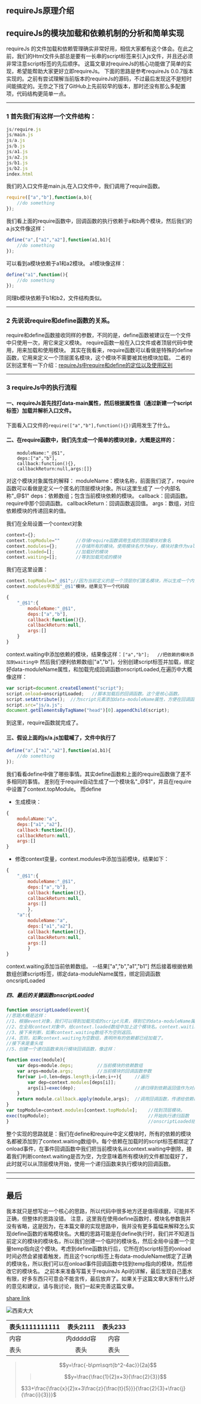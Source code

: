 ## requireJs原理介绍
## requireJs的模块加载和依赖机制的分析和简单实现
requireJs 的文件加载和依赖管理确实非常好用，相信大家都有这个体会。在此之前，我们的Html文件头部总是要有一长串的script标签来引入js文件，并且还必须非常注意script标签的先后顺序。
这篇文章对requireJs的核心功能做了简单的实现，希望能帮助大家更好立即requireJs。
下面的思路是参考requireJs 0.0.7版本实现的。之前有尝试理解当前版本的requireJs的源码，不过最后发现这不是短时间能搞定的。无奈之下找了GitHub上先前较早的版本，那时还没有那么多配置项，代码结构更简单一点。
***
### 1 首先我们有这样一个文件结构：
```js
js/require.js
js/main.js
js/a.js
js/b.js
js/a1.js
js/a2.js
js/b1.js
js/b2.js
index.html
```
我们的入口文件是main.js,在入口文件中，我们调用了require函数。
```js
require(["a","b"],function(a,b){
    //do something
});
```
我们看上面的require函数中，回调函数的执行依赖于a和b两个模块，然后我们的a.js文件像这样：
```js
define("a",["a1","a2"],function(a1,b1){
    //do something
});
```
可以看到a模块依赖于a1和a2模块。
a1模块像这样：
```js
define("a1",function(){
    //do something
});
```
同理b模块依赖于b1和b2，文件结构类似。
***
### 2 先说说require和define函数的关系。
require和define函数接收同样的参数，不同的是，define函数被建议在一个文件中只使用一次，用它来定义模块。
require函数一般在入口文件或者顶层代码中使用，用来加载和使用模块。
其实在我看来，require函数可以看做是特殊的define函数，它用来定义一个顶层匿名模块，这个模块不需要被其他模块加载。
二者的区别这里有一下介绍：[requireJs中require和define的定位以及使用区别](https://www.zhihu.com/question/21260764)
***
### 3 requireJs中的执行流程
#### 一、requireJs首先找打data-main属性，然后根据属性值（通过新建一个script标签）加载并解析入口文件。
下面看入口文件的`require(["a","b"],function(){})`调用发生了什么。
#### 二、在require函数中，我们先生成一个简单的模块对象，大概是这样的：
```{
    moduleName:"_@$1",
    deps:["a","b"],
    callback:function(){},
    callbackReturn:null,args:[]}
```
对这个模块对象属性的解释：
moduleName：模块名称，前面我们说了，require函数可以看做是定义一个匿名的顶层模块对象。所以这里生成了 一个内部名称"_@$1"
deps：依赖数组；包含当前模块依赖的模块。
callback：回调函数。require中那个回调函数。
callbackReturn：回调函数返回值。
args：数组，对应依赖模块的传递回来的值。

我们在全局设置一个context对象
```js
context={};               
context.topModule=""      //存储require函数调用生成的顶层模块对象名
context.modules={};       //存储所有的模块。使用模块名作为key，模块对象作为value
context.loaded=[];        //加载好的模块
context.waiting=[];       //等到加载完成的模块
```
我们在这里设置：
```js
context.topModule="_@$1";//因为当前定义的是一个顶层你们匿名模块，所以生成一个内部模块名。
context.modules中添加"_@$1"模块，结果见下一个代码段
```
```js
{
    "_@$1":{
        moduleName:"_@$1",     
        deps:["a","b"],
        callback:function(){},
        callbackReturn:null,
        args:[]
    }
}
```
context.waiting中添加依赖的模块，结果像这样：`["a","b"];   //把依赖的模块添加到waiting中`
然后我们便利依赖数组["a","b"]，分别创建script标签并加载，绑定好data-moduleName属性，和加载完成回调函数onscriptLoaded,在遍历中大概像这样：
```js
var script=document.createElement("script");
script.onload=onscriptLoaded;   //脚本加载后的回调函数。这个是核心函数。
script.setAttribute();  //为script元素添加data-moduleName属性，方便在回调函数中判断当前模块
script.src="js/a.js";
document.getElementsByTagName("head")[0].appendChild(script);
```
到这里，require函数就完成了。
#### 三、假设上面的js/a.js加载喊了，文件中执行了
```js
define("a",["a1","a2"],function(a1,b1){
    //do something
});
```
我们看看define中做了哪些事情。其实define函数和上面的require函数做了差不多相同的事情。
差别在于require自动生成了一个模块名"_@$1"，并且在require中设置了context.topModule。
而define
* 生成模块：
```js
{
    modulaName:"a",
    deps:["a1","a2"],
    callback:function(){},
    callbackReturn:null,
    args:[]
}
```
* 修改context变量，context.modules中添加当前模块，结果如下：
```js
{
    "_@$1":{
        moduleName:"_@$1",
        deps:["a","b"],
        callback:function(){},
        callbackReturn:null,
        args:[]
        },
    "a":{
        moduleName:"a",
        deps:["a1","a2"],
        callback:function(){},
        callbackReturn:null,
        args:[]
        }
}
```
context.waiting添加当前依赖数组。 --结果["a","b","a1","b1"]
然后接着根据依赖数组创建script标签，绑定data-moduleName属性，绑定回调函数oncsriptLoaded
##### 四、最后的关键函数onscriptLoaded
```js
function onscriptLoaded(event){
//思路大概是这样：
//1、根据event对象，我们可以得到加载完成的script元素，得到它的data-moduleName属性，这个属性就是模块名。
//2、在全局context对象中，给context.loaded数组中加上这个模块名。context.waiting数组中减去这个模块名。
//3、接下来判断，如果context.waiting数组不为空则返回。
//4、否则，如果context.waiting为空数组，表明所有的依赖都已经加载了。
//接下来是重头戏
//5、创建一个递归函数来执行模块回调函数，像这样：

function exec(module){
    var deps=module.deps;         //当前模块的依赖数组
    var args=module.args;         //当前模块的回调函数参数
    for(var i=0,len=deps.length;i<len;i++){     //遍历
        var dep=context.modules[deps[i]];       
        args[i]=exec(dep);                      //递归得到依赖返回值作为对应参数
    }
    return module.callback.apply(module,args);  //调用回调函数，传递给依赖模块对应的参数
}
var topModule=context.modules[context.topModule];    //找到顶层模块。
exec(topModule);                                     //开始执行递归函数
}                                                    //onscriptLoaded结束
```

整个实现的思路就是：我们在define和require中定义模块时，所有的依赖的模块名都被添加到了context.waiting数组中。每个依赖在加载时的script标签都绑定了onload事件，在事件回调函数中我们把当前模块名从context.waiting中删除，接着我们判断context.waiting是否为空，为空意味着所有模块的文件都加载好了，此时就可以从顶层模块开始，使用一个递归函数来执行模块的回调函数。
***
***
## 最后
我本就只是想写出一个核心的思路，所以代码中很多地方还是值得琢磨，可能并不正确，但整体的思路没错。
注意，这里我在使用define函数时，模块名参数我并没有省略，这是因为，在本篇文章的实现思路中，我并没有更多篇幅来解释怎么实现define函数的省略模块名。大概的思路可能是在define执行时，我们并不知道当前定义的模块的模块名，所以我们创建一个临时的模块名，然后全局中设置一个变量temp指向这个模块。考虑到define函数执行后，它所在的script标签的onload时间必然会紧接着触发，而且这个script标签上有data-moduleName绑定了正确的模块名，所以我们可以在onload事件回调函数中找到temp指向的模块，然后修改它的模块名。
之前本来准备写篇关于requireJs Api的详解，最后发现自己墨水有限，好多东西只可意会不能言传，最后放弃了。如果关于这篇文章大家有什么好的意见和建议，请与我讨论，我们一起来完善这篇文章。

[share link](https://www.cnblogs.com/cheerfulCoder/p/4339742.html)

![西索大大](https://timgsa.baidu.com/t36.jpg "sisoka sama")

| 表头1111111111 | 表头2111  | 表头233 |
| -------------- | :-------: | :-----: |
| 内容           | 内ddddd容 | 内容    |
| 表头           | 表头      | 表头    |





>$$y=\frac{-b\pm\sqrt{b^2-4ac}}{2a}$$
>>$$y=\frac{\frac{1}{2}x+3}{\frac{2}{3}}$$
> 
>$33+\frac{\frac{x}{2}x+3\frac{z}{\frac{t}{5}}}{\frac{2}{3}+\frac{j}{\frac{i}{3}}}$ 